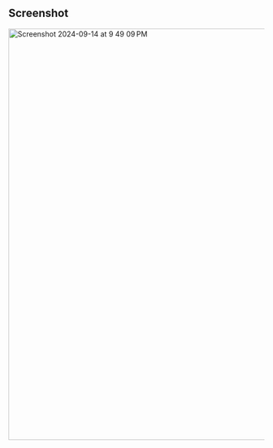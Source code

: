 ## Screenshot


<img width="811" alt="Screenshot 2024-09-14 at 9 49 09 PM" src="https://github.com/user-attachments/assets/f6f2b1e4-714a-4339-a848-ac680dca711c">

